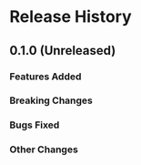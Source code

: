 # Release History

## 0.1.0 (Unreleased)

### Features Added

### Breaking Changes

### Bugs Fixed

### Other Changes
